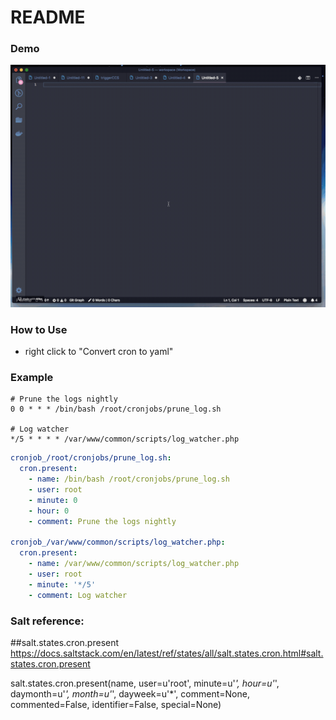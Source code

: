 # README

### Demo
![](cron2yaml_demo.gif)

### How to Use
* right click to "Convert cron to yaml"

### Example
```Cron Entries
# Prune the logs nightly
0 0 * * * /bin/bash /root/cronjobs/prune_log.sh

# Log watcher
*/5 * * * * /var/www/common/scripts/log_watcher.php
```

```YAML
cronjob_/root/cronjobs/prune_log.sh:
  cron.present:
    - name: /bin/bash /root/cronjobs/prune_log.sh
    - user: root
    - minute: 0
    - hour: 0
    - comment: Prune the logs nightly

cronjob_/var/www/common/scripts/log_watcher.php:
  cron.present:
    - name: /var/www/common/scripts/log_watcher.php
    - user: root
    - minute: '*/5'
    - comment: Log watcher
```
### Salt reference:

##salt.states.cron.present
https://docs.saltstack.com/en/latest/ref/states/all/salt.states.cron.html#salt.states.cron.present

 salt.states.cron.present(name, user=u'root', minute=u'*', hour=u'*', daymonth=u'*', month=u'*', dayweek=u'*', comment=None, commented=False, identifier=False, special=None)

